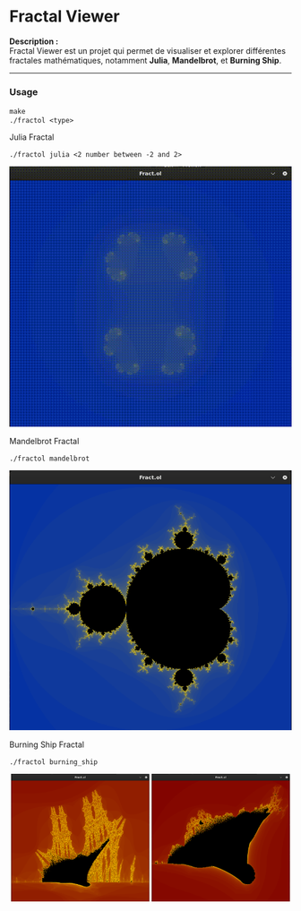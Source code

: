 # Fractal Viewer

**Description :**  
Fractal Viewer est un projet qui permet de visualiser et explorer différentes fractales mathématiques, notamment **Julia**, **Mandelbrot**, et **Burning Ship**.

---

### **Usage**
```
make
./fractol <type>
```

Julia Fractal
```
./fractol julia <2 number between -2 and 2>
```
![julia](img/Julia.gif)

Mandelbrot Fractal
```
./fractol mandelbrot
```
![mandelbrot](img/mandelbrot.png)

Burning Ship Fractal
```
./fractol burning_ship
```
<p align="center">
  <img src="img/burning_ship zoom.png" alt="Burning Ship zoom" width="49%">
  <img src="img/burning_ship.png" alt="Burning Ship" width="49%">
</p>

